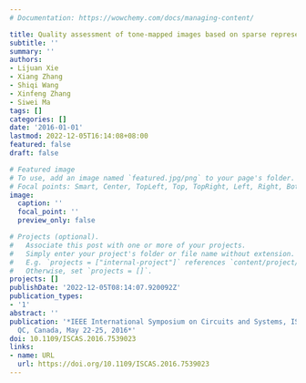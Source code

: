 ```yaml
---
# Documentation: https://wowchemy.com/docs/managing-content/

title: Quality assessment of tone-mapped images based on sparse representation
subtitle: ''
summary: ''
authors:
- Lijuan Xie
- Xiang Zhang
- Shiqi Wang
- Xinfeng Zhang
- Siwei Ma
tags: []
categories: []
date: '2016-01-01'
lastmod: 2022-12-05T16:14:08+08:00
featured: false
draft: false

# Featured image
# To use, add an image named `featured.jpg/png` to your page's folder.
# Focal points: Smart, Center, TopLeft, Top, TopRight, Left, Right, BottomLeft, Bottom, BottomRight.
image:
  caption: ''
  focal_point: ''
  preview_only: false

# Projects (optional).
#   Associate this post with one or more of your projects.
#   Simply enter your project's folder or file name without extension.
#   E.g. `projects = ["internal-project"]` references `content/project/deep-learning/index.md`.
#   Otherwise, set `projects = []`.
projects: []
publishDate: '2022-12-05T08:14:07.920092Z'
publication_types:
- '1'
abstract: ''
publication: '*IEEE International Symposium on Circuits and Systems, ISCAS 2016, Montréal,
  QC, Canada, May 22-25, 2016*'
doi: 10.1109/ISCAS.2016.7539023
links:
- name: URL
  url: https://doi.org/10.1109/ISCAS.2016.7539023
---
```

